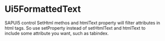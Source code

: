 # Ui5FormattedText
SAPUI5 control
SetHtml methos and htmlText property will filter attributes in html tags. So use setProperty instead of setHtmlText and htmlText to include some attribute you want, such as tabindex. 
